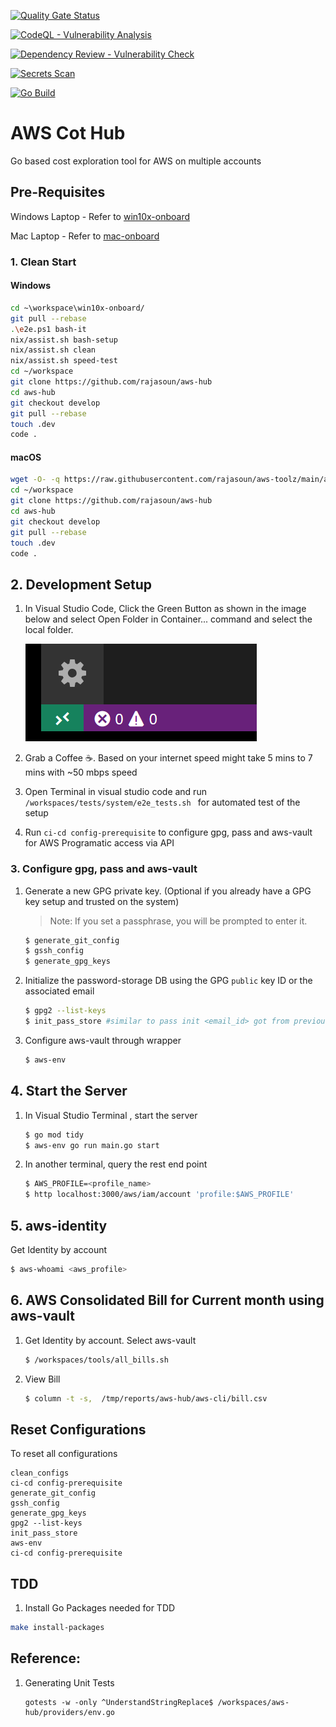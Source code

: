 [![Quality Gate Status](https://sonarcloud.io/api/project_badges/measure?project=rajasoun_aws-hub&metric=alert_status)](https://sonarcloud.io/summary/new_code?id=rajasoun_aws-hub)

[![CodeQL - Vulnerability Analysis](https://github.com/rajasoun/aws-hub/workflows/CodeQL/badge.svg)](https://github.com/rajasoun/aws-hub/actions?query=workflow:CodeQL)

[![Dependency Review - Vulnerability Check](https://github.com/rajasoun/aws-hub/workflows/DependencyReview/badge.svg)](https://github.com/rajasoun/aws-hub/actions?query=workflow:DependencyReview)

[![Secrets Scan](https://github.com/rajasoun/aws-hub/workflows/SecretScan/badge.svg)](https://github.com/rajasoun/aws-hub/actions?query=workflow:SecretScan)

[![Go Build](https://github.com/rajasoun/aws-hub/workflows/GoBuild/badge.svg)](https://github.com/rajasoun/aws-hub/actions?query=workflow:GoBuild)


# AWS Cot Hub

Go based cost exploration tool for AWS on multiple accounts

## Pre-Requisites

Windows Laptop - Refer to [win10x-onboard](https://github.com/rajasoun/win10x-onboard/blob/main/README.md)

Mac Laptop - Refer to [mac-onboard](https://github.com/rajasoun/mac-onboard/blob/main/README.md)

### 1. Clean Start

#### Windows

```sh
cd ~\workspace\win10x-onboard/
git pull --rebase
.\e2e.ps1 bash-it
nix/assist.sh bash-setup
nix/assist.sh clean
nix/assist.sh speed-test
cd ~/workspace
git clone https://github.com/rajasoun/aws-hub
cd aws-hub
git checkout develop
git pull --rebase
touch .dev
code .
```

#### macOS

```sh
wget -O- -q https://raw.githubusercontent.com/rajasoun/aws-toolz/main/all-in-one/speed.sh | bash
cd ~/workspace
git clone https://github.com/rajasoun/aws-hub
cd aws-hub
git checkout develop
git pull --rebase
touch .dev
code .
```


## 2. Development Setup

1.  In Visual Studio Code, Click the Green Button as shown in the image below and select
    Open Folder in Container... command and select the local folder.

    ![Click the Green Button](docs/images/remote-status-bar.png)

1.  Grab a Coffee ☕️. Based on your internet speed might take 5 mins to 7 mins with ~50 mbps speed

1. Open Terminal in visual studio code and run `/workspaces/tests/system/e2e_tests.sh ` for automated test of the setup

1. Run `ci-cd config-prerequisite` to configure gpg, pass and aws-vault for AWS Programatic access via API

### 3. Configure gpg, pass and aws-vault

1. Generate a new GPG private key. (Optional if you already have a GPG key setup and trusted on the system)
   > Note: If you set a passphrase, you will be prompted to enter it.

   ```bash
   $ generate_git_config
   $ gssh_config
   $ generate_gpg_keys
   ```

1. Initialize the password-storage DB using the GPG `public` key ID or the associated email
   ```bash
   $ gpg2 --list-keys
   $ init_pass_store #similar to pass init <email_id> got from previous command
   ```
1. Configure aws-vault through wrapper
   ```bash
   $ aws-env
   ```

## 4. Start the Server

1. In Visual Studio Terminal , start the server

   ```bash
   $ go mod tidy
   $ aws-env go run main.go start
   ```

1. In another terminal, query the rest end point

   ```bash
   $ AWS_PROFILE=<profile_name>
   $ http localhost:3000/aws/iam/account 'profile:$AWS_PROFILE'
   ```

## 5. aws-identity

Get Identity by account
   ```bash
   $ aws-whoami <aws_profile>
   ```

## 6. AWS Consolidated Bill for Current month using aws-vault

1. Get Identity by account. Select aws-vault
   ```bash
   $ /workspaces/tools/all_bills.sh
   ```

1. View Bill

   ```bash
   $ column -t -s,  /tmp/reports/aws-hub/aws-cli/bill.csv
   ```

## Reset Configurations

To reset all configurations

```
clean_configs
ci-cd config-prerequisite
generate_git_config
gssh_config
generate_gpg_keys
gpg2 --list-keys
init_pass_store
aws-env
ci-cd config-prerequisite
```

## TDD

1. Install Go Packages needed for TDD
```sh
make install-packages
```

## Reference:

1. Generating Unit Tests
   ```
   gotests -w -only ^UnderstandStringReplace$ /workspaces/aws-hub/providers/env.go
   ```
